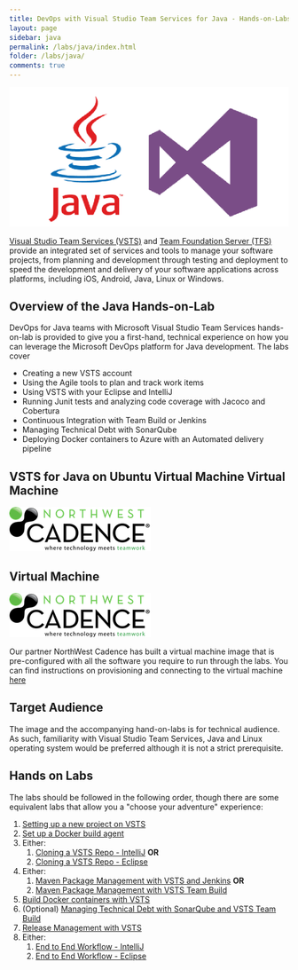 ```yaml
---
title: DevOps with Visual Studio Team Services for Java - Hands-on-Labs 
layout: page
sidebar: java
permalink: /labs/java/index.html
folder: /labs/java/
comments: true
---
```

![](images/all_logo.png)

[Visual Studio Team Services (VSTS)](https://www.visualstudio.com/products/visual-studio-team-services-vs) and [Team Foundation Server (TFS)](https://www.visualstudio.com/tfs/) provide an integrated set of services and tools to manage your software projects, from planning and development through testing and deployment to speed the development and delivery of your software applications across platforms, including iOS, Android, Java, Linux or Windows. 

## Overview  of the Java Hands-on-Lab

DevOps for Java teams with Microsoft Visual Studio Team Services hands-on-lab is provided to give you a first-hand, technical experience on how you can leverage the Microsoft DevOps platform for Java development. The labs cover 
  * Creating a new VSTS account
  * Using the Agile  tools to plan and track work items  
  * Using VSTS with your Eclipse and IntelliJ
  * Running Junit tests and analyzing code coverage with Jacoco and Cobertura
  * Continuous Integration with Team Build or Jenkins
  * Managing Technical Debt with SonarQube 
  * Deploying Docker containers to Azure with an Automated delivery pipeline 
          
 ## VSTS for Java on Ubuntu Virtual Machine Virtual Machine
      
<img src="images/nwc_logo.png"  align="bottom" />


## Virtual Machine

<img src="images/nwc_logo.png"  align="bottom" />

Our partner NorthWest Cadence has built a virtual machine image that is pre-configured with all the software you require to run through the labs. You can find instructions on provisioning and connecting to the virtual machine <a href="https://github.com/nwcadence/java-dev-vsts">here</a>


## Target Audience

The image and the accompanying hand-on-labs is for technical audience. As such, familiarity with Visual Studio Team Services, Java and Linux operating system would be preferred although it is not a strict prerequisite.

## Hands on Labs

The labs should be followed in the following order, though there are some equivalent labs that allow you a "choose your adventure" experience:

1. [Setting up a new project on VSTS](creatingvstsaccount.html)
1. [Set up a Docker build agent](builddocker.html)
1. Either:
    1. [Cloning a VSTS Repo - IntelliJ](intellij-vsts.html) **OR**
    1. [Cloning a VSTS Repo - Eclipse](eclipse-vsts.html)
1. Either:
    1. [Maven Package Management with VSTS and Jenkins](maven-jenkins.html) **OR**
    1. [Maven Package Management with VSTS Team Build](maven-vsts.html)
1. [Build Docker containers with VSTS](builddocker.html)
1. (Optional) [Managing Technical Debt with SonarQube and VSTS Team Build](techdebt.html)
1. [Release Management with VSTS](deploy.html)
1. Either:
    1. [End to End Workflow - IntelliJ](intellij.html)
    1. [End to End Workflow - Eclipse](eclipsee2e.html)

